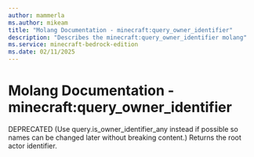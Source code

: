 ```yaml
---
author: mammerla
ms.author: mikeam
title: "Molang Documentation - minecraft:query_owner_identifier"
description: "Describes the minecraft:query_owner_identifier molang"
ms.service: minecraft-bedrock-edition
ms.date: 02/11/2025 
---
```


# Molang Documentation - minecraft:query_owner_identifier

DEPRECATED (Use query.is_owner_identifier_any instead if possible so names can be changed later without breaking content.) Returns the root actor identifier.
